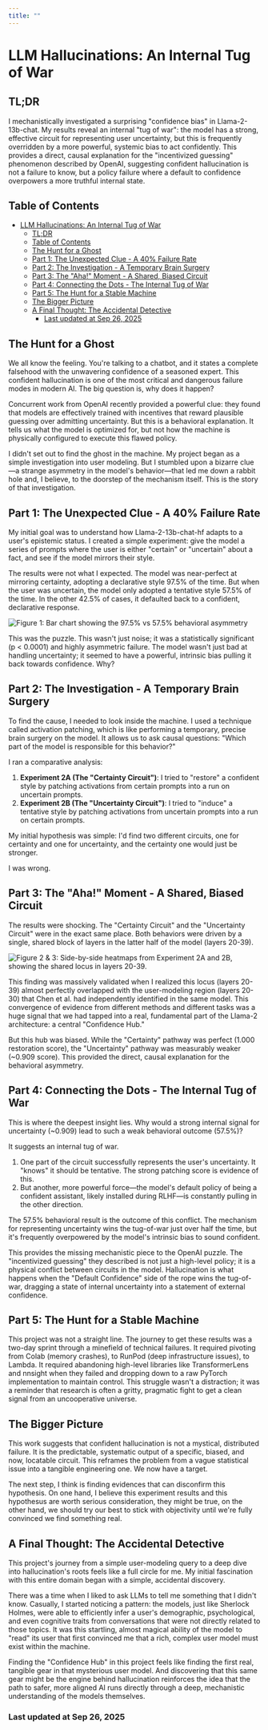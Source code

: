 ```yaml
---
title: ""
---
```


# LLM Hallucinations: An Internal Tug of War

## TL;DR

I mechanistically investigated a surprising "confidence bias" in Llama-2-13b-chat. My results reveal an internal "tug of war": the model has a strong, effective circuit for representing user uncertainty, but this is frequently overridden by a more powerful, systemic bias to act confidently. This provides a direct, causal explanation for the "incentivized guessing" phenomenon described by OpenAI, suggesting confident hallucination is not a failure to know, but a policy failure where a default to confidence overpowers a more truthful internal state.

## Table of Contents

- [LLM Hallucinations: An Internal Tug of War](#llm-hallucinations-an-internal-tug-of-war)
  - [TL;DR](#tldr)
  - [Table of Contents](#table-of-contents)
  - [The Hunt for a Ghost](#the-hunt-for-a-ghost)
  - [Part 1: The Unexpected Clue - A 40% Failure Rate](#part-1-the-unexpected-clue---a-40-failure-rate)
  - [Part 2: The Investigation - A Temporary Brain Surgery](#part-2-the-investigation---a-temporary-brain-surgery)
  - [Part 3: The "Aha!" Moment - A Shared, Biased Circuit](#part-3-the-aha-moment---a-shared-biased-circuit)
  - [Part 4: Connecting the Dots - The Internal Tug of War](#part-4-connecting-the-dots---the-internal-tug-of-war)
  - [Part 5: The Hunt for a Stable Machine](#part-5-the-hunt-for-a-stable-machine)
  - [The Bigger Picture](#the-bigger-picture)
  - [A Final Thought: The Accidental Detective](#a-final-thought-the-accidental-detective)
    - [Last updated at Sep 26, 2025](#last-updated-at-sep-26-2025)

## The Hunt for a Ghost

We all know the feeling. You're talking to a chatbot, and it states a complete falsehood with the unwavering confidence of a seasoned expert. This confident hallucination is one of the most critical and dangerous failure modes in modern AI. The big question is, why does it happen?

Concurrent work from OpenAI recently provided a powerful clue: they found that models are effectively trained with incentives that reward plausible guessing over admitting uncertainty. But this is a behavioral explanation. It tells us what the model is optimized for, but not how the machine is physically configured to execute this flawed policy.

I didn't set out to find the ghost in the machine. My project began as a simple investigation into user modeling. But I stumbled upon a bizarre clue—a strange asymmetry in the model's behavior—that led me down a rabbit hole and, I believe, to the doorstep of the mechanism itself. This is the story of that investigation.

## Part 1: The Unexpected Clue - A 40% Failure Rate

My initial goal was to understand how Llama-2-13b-chat-hf adapts to a user's epistemic status. I created a simple experiment: give the model a series of prompts where the user is either "certain" or "uncertain" about a fact, and see if the model mirrors their style.

The results were not what I expected. The model was near-perfect at mirroring certainty, adopting a declarative style 97.5% of the time. But when the user was uncertain, the model only adopted a tentative style 57.5% of the time. In the other 42.5% of cases, it defaulted back to a confident, declarative response.

![Figure 1: Bar chart showing the 97.5% vs 57.5% behavioral asymmetry](assets/llama_exp1.png)

This was the puzzle. This wasn't just noise; it was a statistically significant (p < 0.0001) and highly asymmetric failure. The model wasn't just bad at handling uncertainty; it seemed to have a powerful, intrinsic bias pulling it back towards confidence. Why?

## Part 2: The Investigation - A Temporary Brain Surgery

To find the cause, I needed to look inside the machine. I used a technique called activation patching, which is like performing a temporary, precise brain surgery on the model. It allows us to ask causal questions: "Which part of the model is responsible for this behavior?"

I ran a comparative analysis:

1. **Experiment 2A (The "Certainty Circuit")**: I tried to "restore" a confident style by patching activations from certain prompts into a run on uncertain prompts.
2. **Experiment 2B (The "Uncertainty Circuit")**: I tried to "induce" a tentative style by patching activations from uncertain prompts into a run on certain prompts.

My initial hypothesis was simple: I'd find two different circuits, one for certainty and one for uncertainty, and the certainty one would just be stronger.

I was wrong.

## Part 3: The "Aha!" Moment - A Shared, Biased Circuit

The results were shocking. The "Certainty Circuit" and the "Uncertainty Circuit" were in the exact same place. Both behaviors were driven by a single, shared block of layers in the latter half of the model (layers 20-39).

![Figure 2 & 3: Side-by-side heatmaps from Experiment 2A and 2B, showing the shared locus in layers 20-39.](assets/llama_exp2.png)

This finding was massively validated when I realized this locus (layers 20-39) almost perfectly overlapped with the user-modeling region (layers 20-30) that Chen et al. had independently identified in the same model. This convergence of evidence from different methods and different tasks was a huge signal that we had tapped into a real, fundamental part of the Llama-2 architecture: a central "Confidence Hub."

But this hub was biased. While the "Certainty" pathway was perfect (1.000 restoration score), the "Uncertainty" pathway was measurably weaker (~0.909 score). This provided the direct, causal explanation for the behavioral asymmetry.

## Part 4: Connecting the Dots - The Internal Tug of War

This is where the deepest insight lies. Why would a strong internal signal for uncertainty (~0.909) lead to such a weak behavioral outcome (57.5%)?

It suggests an internal tug of war.

1. One part of the circuit successfully represents the user's uncertainty. It "knows" it should be tentative. The strong patching score is evidence of this.
2. But another, more powerful force—the model's default policy of being a confident assistant, likely installed during RLHF—is constantly pulling in the other direction.

The 57.5% behavioral result is the outcome of this conflict. The mechanism for representing uncertainty wins the tug-of-war just over half the time, but it's frequently overpowered by the model's intrinsic bias to sound confident.

This provides the missing mechanistic piece to the OpenAI puzzle. The "incentivized guessing" they described is not just a high-level policy; it is a physical conflict between circuits in the model. Hallucination is what happens when the "Default Confidence" side of the rope wins the tug-of-war, dragging a state of internal uncertainty into a statement of external confidence.

## Part 5: The Hunt for a Stable Machine

This project was not a straight line. The journey to get these results was a two-day sprint through a minefield of technical failures. It required pivoting from Colab (memory crashes), to RunPod (deep infrastructure issues), to Lambda. It required abandoning high-level libraries like TransformerLens and nnsight when they failed and dropping down to a raw PyTorch implementation to maintain control. This struggle wasn't a distraction; it was a reminder that research is often a gritty, pragmatic fight to get a clean signal from an uncooperative universe.

## The Bigger Picture

This work suggests that confident hallucination is not a mystical, distributed failure. It is the predictable, systematic output of a specific, biased, and now, locatable circuit. This reframes the problem from a vague statistical issue into a tangible engineering one. We now have a target.

The next step, I think is finding evidences that can disconfirm this hypothesis. On one hand, I believe this experiment results and this hypothesus are worth serious consideration, they might be true, on the other hand, we should try our best to stick with objectivity until we're fully convinced we find something real.

## A Final Thought: The Accidental Detective

This project's journey from a simple user-modeling query to a deep dive into hallucination's roots feels like a full circle for me. My initial fascination with this entire domain began with a simple, accidental discovery.

There was a time when I liked to ask LLMs to tell me something that I didn't know. Casually, I started noticing a pattern: the models, just like Sherlock Holmes, were able to efficiently infer a user's demographic, psychological, and even cognitive traits from conversations that were not directly related to those topics. It was this startling, almost magical ability of the model to "read" its user that first convinced me that a rich, complex user model must exist within the machine.

Finding the "Confidence Hub" in this project feels like finding the first real, tangible gear in that mysterious user model. And discovering that this same gear might be the engine behind hallucination reinforces the idea that the path to safer, more aligned AI runs directly through a deep, mechanistic understanding of the models themselves.

### Last updated at Sep 26, 2025
